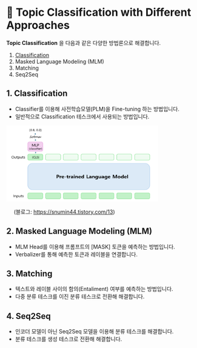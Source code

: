 # 📰 Topic Classification with Different Approaches

__Topic Classification__ 을 다음과 같은 다양한 방법론으로 해결합니다.

1. [Classification](https://github.com/snumin44/topic-classification/tree/main/Classification) 
2. Masked Language Modeling (MLM)
3. Matching
4. Seq2Seq

## 1. Classification

- Classifier를 이용해 사전학습모델(PLM)을 Fine-tuning 하는 방법입니다.
- 일반적으로 Classification 테스크에서 사용되는 방법입니다. 

<img src="images/classification_2.PNG" alt="example image" width="400" height="200"/>

&nbsp;&nbsp;&nbsp;&nbsp; (블로그: https://snumin44.tistory.com/13)

## 2. Masked Language Modeling (MLM)

- MLM Head를 이용해 프롬프트의 [MASK] 토큰을 예측하는 방법입니다.
- Verbalizer를 통해 예측한 토큰과 레이블을 연결합니다.    

## 3. Matching

- 텍스트와 레이블 사이의 함의(Entaliment) 여부를 예측하는 방법입니다.
- 다중 분류 테스크를 이진 분류 테스크로 전환해 해결합니다. 

## 4. Seq2Seq

- 인코더 모델이 아닌 Seq2Seq 모델을 이용해 분류 테스크를 해결합니다. 
- 분류 테스크를 생성 테스크로 전환해 해결합니다. 


